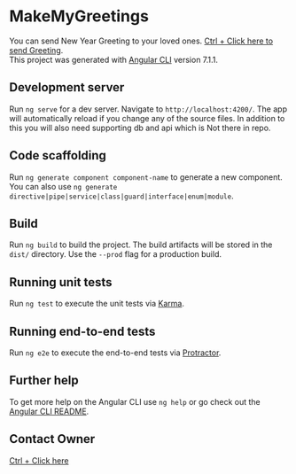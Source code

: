 # MakeMyGreetings

You can send New Year Greeting to your loved ones.
[Ctrl + Click here to send Greeting](https://makemygreeting.000webhostapp.com/create.html).<br/>
This project was generated with [Angular CLI](https://github.com/angular/angular-cli) version 7.1.1. 

## Development server

Run `ng serve` for a dev server. Navigate to `http://localhost:4200/`. The app will automatically reload if you change any of the source files. In addition to this you will also need supporting db and api which is Not there in repo.

## Code scaffolding

Run `ng generate component component-name` to generate a new component. You can also use `ng generate directive|pipe|service|class|guard|interface|enum|module`.

## Build

Run `ng build` to build the project. The build artifacts will be stored in the `dist/` directory. Use the `--prod` flag for a production build.

## Running unit tests

Run `ng test` to execute the unit tests via [Karma](https://karma-runner.github.io).

## Running end-to-end tests

Run `ng e2e` to execute the end-to-end tests via [Protractor](http://www.protractortest.org/).

## Further help

To get more help on the Angular CLI use `ng help` or go check out the [Angular CLI README](https://github.com/angular/angular-cli/blob/master/README.md). 

## Contact Owner
[Ctrl + Click here](mailto:rajeevranjan939@gmail.com?subject=Ref:MakeMyGreeting&)
